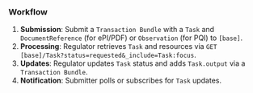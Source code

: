 ### Workflow
1. **Submission**: Submit a `Transaction Bundle` with a `Task` and `DocumentReference` (for ePI/PDF) or `Observation` (for PQI) to `[base]`.
2. **Processing**: Regulator retrieves `Task` and resources via `GET [base]/Task?status=requested&_include=Task:focus`.
3. **Updates**: Regulator updates `Task` status and adds `Task.output` via a `Transaction Bundle`.
4. **Notification**: Submitter polls or subscribes for `Task` updates.